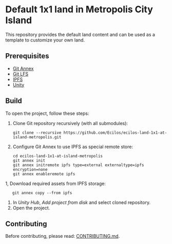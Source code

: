 # Default 1x1 land in Metropolis City Island

This repository provides the default land content
and can be used as a template to customize your own land.

## Prerequisites

- [Git Annex][git-annex]
- [Git LFS][git-lfs]
- [IPFS][ipfs-install]
- [Unity][unity-dl]

## Build

To open the project, follow these steps:

1. Clone Git repository recursively (with all submodules):

       git clone --recursive https://github.com/Ecilos/ecilos-land-1x1-at-island-metropolis.git

1. Configure Git Annex to use IPFS as special remote store:

       cd ecilos-land-1x1-at-island-metropolis
       git annex init
       git annex initremote ipfs type=external externaltype=ipfs encryption=none
       git annex enableremote ipfs

1, Download required assets from IPFS storage:

       git annex copy --from ipfs

1. In _Unity Hub_, _Add project from disk_ and select cloned repository.
1. Open the project.

## Contributing

Before contributing, please read: [CONTRIBUTING.md](CONTRIBUTING.md).

<!-- Named links -->
[git-annex]: https://git-annex.branchable.com/
[git-lfs]: https://docs.github.com/en/repositories/working-with-files/managing-large-files/installing-git-large-file-storage
[ipfs-install]: https://docs.ipfs.tech/install/
[unity-dl]: https://unity.com/download
